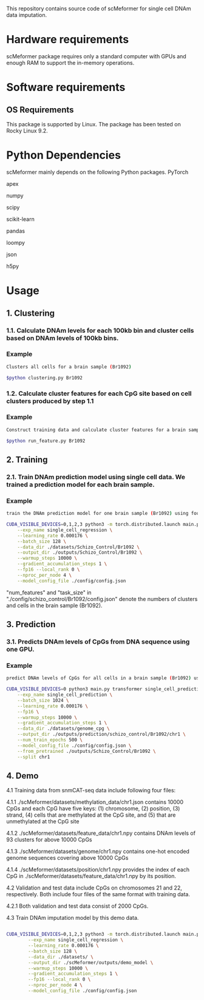 #
This repository contains source code of scMeformer for single cell DNAm data imputation.

# Hardware requirements
scMeformer package requires only a standard computer with GPUs and enough RAM to support the in-memory operations.


# Software requirements
## OS Requirements
This package is supported by Linux. The package has been tested on Rocky Linux 9.2.

# Python Dependencies
scMeformer mainly depends on the following Python packages.
PyTorch

apex

numpy

scipy

scikit-learn

pandas

loompy

json

h5py

# Usage

## 1. Clustering

### 1.1. Calculate DNAm levels for each 100kb bin and cluster cells based on DNAm levels of 100kb bins.

### Example
```bash
Clusters all cells for a brain sample (Br1092)

$python clustering.py Br1092

```

### 1.2. Calculate cluster features for each CpG site based on cell clusters produced by step 1.1

### Example
```bash
Construct training data and calculate cluster features for a brain sample (Br1092)

$python run_feature.py Br1092

```


## 2. Training

### 2.1. Train DNAm prediction model using single cell data. We trained a prediction model for each brain sample. 

### Example
```bash
train the DNAm prediction model for one brain sample (Br1092) using four GPUs

CUDA_VISIBLE_DEVICES=0,1,2,3 python3 -m torch.distributed.launch main.py transformer single_cell_regression \
	--exp_name single_cell_regression \
	--learning_rate 0.000176 \
	--batch_size 128 \
	--data_dir ./datasets/Schizo_Control/Br1092 \
	--output_dir ./outputs/Schizo_Control/Br1092 \
	--warmup_steps 10000 \
	--gradient_accumulation_steps 1 \
	--fp16 --local_rank 0 \
	--nproc_per_node 4 \
	--model_config_file ./config/config.json
```
"num_features" and "task_size" in "./config/schizo_control/Br1092/config.json" denote the numbers of clusters and cells in the brain sample (Br1092).

## 3. Prediction

### 3.1. Predicts DNAm levels of CpGs from DNA sequence using one GPU.
### Example
```bash
predict DNAm levels of CpGs for all cells in a brain sample (Br1092) using the trained model

CUDA_VISIBLE_DEVICES=0 python3 main.py transformer single_cell_prediction \
	--exp_name single_cell_prediction \
	--batch_size 1024 \
	--learning_rate 0.000176 \
	--fp16 \
	--warmup_steps 10000 \
	--gradient_accumulation_steps 1 \
	--data_dir ./datasets/genome_cpg \
	--output_dir ./outputs/prediction/schizo_control/Br1092/chr1 \
	--num_train_epochs 500 \
	--model_config_file ./config/config.json \
	--from_pretrained ./outputs/Schizo_Control/Br1092 \
	--split chr1
```

## 4. Demo

4.1 Training data from snmCAT-seq data include following four files:

4.1.1 ./scMeformer/datasets/methylation_data/chr1.json contains 10000 CpGs and each CpG have five keys: 
(1) chromosome, (2) position, (3) strand, (4) cells that are methylated at the CpG site, and (5) that are unmethylated at the CpG site

4.1.2 ./scMeformer/datasets/feature_data/chr1.npy contains DNAm levels of 93 clusters for above 10000 CpGs

4.1.3 ./scMeformer/datasets/genome/chr1.npy contains one-hot encoded genome sequences covering above 10000 CpGs

4.1.4 ./scMeformer/datasets/position/chr1.npy provides the index of each CpG in ./scMeformer/datasets/feature_data/chr1.npy by its position.


4.2 Validation and test data include CpGs on chromosomes 21 and 22, respectively. Both include four files of the same format with training data.

4.2.1 Both validation and test data consist of 2000 CpGs.

4.3 Train DNAm imputation model by this demo data.

```bash

CUDA_VISIBLE_DEVICES=0,1,2,3 python3 -m torch.distributed.launch main.py transformer single_cell_regression \
        --exp_name single_cell_regression \
        --learning_rate 0.000176 \
        --batch_size 128 \
        --data_dir ./datasets/ \
        --output_dir ./scMeformer/outputs/demo_model \
        --warmup_steps 10000 \
        --gradient_accumulation_steps 1 \
        --fp16 --local_rank 0 \
        --nproc_per_node 4 \
        --model_config_file ./config/config.json
```
